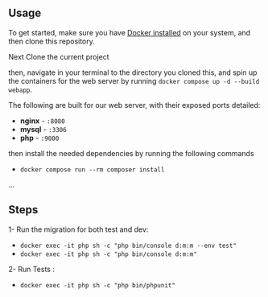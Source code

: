 ## Usage

To get started, make sure you have [Docker installed](https://docs.docker.com/docker-for-mac/install/) on your system, and then clone this repository.

Next Clone the current project

then, navigate in your terminal to the directory you cloned this, and spin up the containers for the web server by running `docker compose up -d --build webapp`.


The following are built for our web server, with their exposed ports detailed:

- **nginx** - `:8080`
- **mysql** - `:3306`
- **php** - `:9000`


then install the needed dependencies by running the following commands

- `docker compose run --rm composer install`

...


## Steps

1- Run the migration for both test and dev:

- `docker exec -it php sh -c "php bin/console d:m:m --env test" `
- `docker exec -it php sh -c "php bin/console d:m:m" `

2- Run Tests : 

- `docker exec -it php sh -c "php bin/phpunit"`




